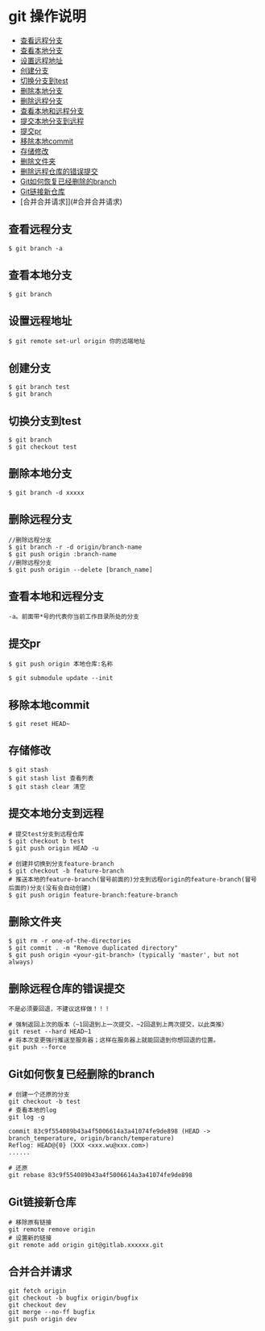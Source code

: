 # git 操作说明
+ [查看远程分支](#查看远程分支)
+ [查看本地分支](#查看本地分支)
+ [设置远程地址](#设置远程地址)
+ [创建分支](#创建分支)
+ [切换分支到test](#切换分支到test)
+ [删除本地分支](#删除本地分支)
+ [删除远程分支](#删除远程分支)
+ [查看本地和远程分支](#查看本地和远程分支)
+ [提交本地分支到远程](#提交本地分支到远程)
+ [提交pr](#提交pr)
+ [移除本地commit](#移除本地commit)
+ [存储修改](#存储修改)
+ [删除文件夹](#删除文件夹)
+ [删除远程仓库的错误提交](#删除远程仓库的错误提交)
+ [Git如何恢复已经删除的branch](#Git如何恢复已经删除的branch)
+ [Git链接新仓库](#Git链接新仓库)
+ [合并合并请求]](#合并合并请求)

## 查看远程分支
~~~ shell
$ git branch -a
~~~

## 查看本地分支
~~~ shell
$ git branch
~~~

## 设置远程地址
~~~
$ git remote set-url origin 你的远端地址 
~~~

## 创建分支
~~~ shell
$ git branch test
$ git branch
~~~

## 切换分支到test
~~~ shell
$ git branch
$ git checkout test
~~~

## 删除本地分支   
~~~ shell
$ git branch -d xxxxx
~~~

## 删除远程分支
~~~ shell
//删除远程分支
$ git branch -r -d origin/branch-name
$ git push origin :branch-name
//删除远程分支
$ git push origin --delete [branch_name]
~~~

## 查看本地和远程分支 
~~~ shell 
-a。前面带*号的代表你当前工作目录所处的分支
~~~

## 提交pr
~~~ shell
$ git push origin 本地仓库:名称

$ git submodule update --init
~~~

## 移除本地commit
~~~ shell
$ git reset HEAD~ 
~~~ 

## 存储修改
~~~ shell
$ git stash
$ git stash list 查看列表
$ git stash clear 清空
~~~

## 提交本地分支到远程
~~~ shell
# 提交test分支到远程仓库
$ git checkout b test
$ git push origin HEAD -u

# 创建并切换到分支feature-branch
$ git checkout -b feature-branch
# 推送本地的feature-branch(冒号前面的)分支到远程origin的feature-branch(冒号后面的)分支(没有会自动创建)
$ git push origin feature-branch:feature-branch
~~~

## 删除文件夹

~~~ shell
$ git rm -r one-of-the-directories
$ git commit . -m "Remove duplicated directory"
$ git push origin <your-git-branch> (typically 'master', but not always)
~~~

## 删除远程仓库的错误提交
```不是必须要回退，不建议这样做！！！```
~~~ shell
# 强制返回上次的版本（~1回退到上一次提交，~2回退到上两次提交，以此类推）
git reset --hard HEAD~1
# 将本次变更强行推送至服务器；这样在服务器上就能回退到你想回退的位置。
git push --force
~~~



## Git如何恢复已经删除的branch

~~~ shell
# 创建一个还原的分支
git checkout -b test
# 查看本地的log
git log -g

commit 83c9f554089b43a4f5006614a3a41074fe9de898 (HEAD -> branch_temperature, origin/branch/temperature)
Reflog: HEAD@{0} (XXX <xxx.wu@xxx.com>)
......

# 还原
git rebase 83c9f554089b43a4f5006614a3a41074fe9de898

~~~

## Git链接新仓库

~~~ shell
# 移除原有链接
git remote remove origin
# 设置新的链接
git remote add origin git@gitlab.xxxxxx.git
~~~

## 合并合并请求
``` shell
git fetch origin
git checkout -b bugfix origin/bugfix
git checkout dev
git merge --no-ff bugfix
git push origin dev
```